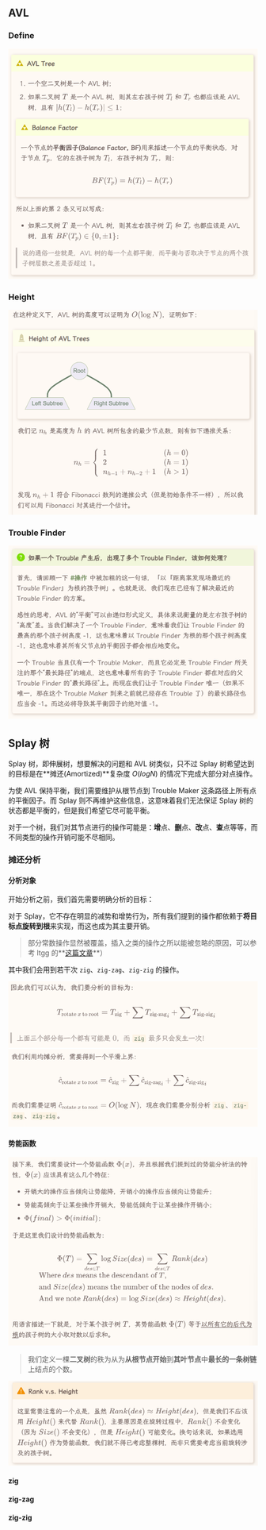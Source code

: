 ## AVL

### Define

![image-20240401105718762](https://raw.githubusercontent.com/RimLutienpeist/image-hosting/main/image-20240401105718762.png)

### Height

![image-20240401105802233](https://raw.githubusercontent.com/RimLutienpeist/image-hosting/main/image-20240401105802233.png)

###  Trouble Finder

![image-20240401105931695](https://raw.githubusercontent.com/RimLutienpeist/image-hosting/main/image-20240401105931695.png)

## Splay 树

Splay 树，即伸展树，想要解决的问题和 AVL 树类似，只不过 Splay 树希望达到的目标是在**摊还(Amortized)**复杂度 $O(logN)$ 的情况下完成大部分对点操作。

为使 AVL 保持平衡，我们需要维护从根节点到 Trouble Maker 这条路径上所有点的平衡因子。而 Splay 则不再维护这些信息，这意味着我们无法保证 Splay 树的状态都是平衡的，但是我们希望它尽可能平衡。

对于一个树，我们对其节点进行的操作可能是：**增**点、**删**点、**改**点、**查**点等等，而不同类型的操作开销可能不尽相同。

### 摊还分析

#### 分析对象

开始分析之前，我们首先需要明确分析的目标：

对于 Splay，它不存在明显的减势和增势行为，所有我们提到的操作都依赖于**将目标点旋转到根**来实现，而这也成为其主要开销。

> 部分常数操作显然被覆盖，插入之类的操作之所以能被忽略的原因，可以参考 ltgg 的**[这篇文章](https://www.yuque.com/27rabbit/gi2sf3/veonae)**）

其中我们会用到若干次 `zig`、`zig-zag`、`zig-zig` 的操作。

![image-20240401110520213](https://raw.githubusercontent.com/RimLutienpeist/image-hosting/main/image-20240401110520213.png)![image-20240401110900510](https://raw.githubusercontent.com/RimLutienpeist/image-hosting/main/image-20240401110900510.png)

#### 势能函数

![image-20240401110550940](https://raw.githubusercontent.com/RimLutienpeist/image-hosting/main/image-20240401110550940.png)

> 我们定义一棵**二叉树**的秩为从为**从根节点开始**到**其叶节点**中**最长的一条树链**上结点的个数。

![image-20240401110700328](https://raw.githubusercontent.com/RimLutienpeist/image-hosting/main/image-20240401110700328.png)

#### zig

#### zig-zag

#### zig-zig